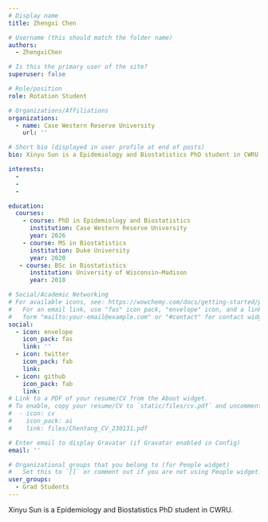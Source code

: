 ```yaml
---
# Display name
title: Zhengxi Chen

# Username (this should match the folder name)
authors:
  - ZhengxiChen

# Is this the primary user of the site?
superuser: false

# Role/position
role: Rotation Student

# Organizations/Affiliations
organizations:
  - name: Case Western Reserve University
    url: ''

# Short bio (displayed in user profile at end of posts)
bio: Xinyu Sun is a Epidemiology and Biostatistics PhD student in CWRU.

interests:
  - 
  - 
  - 

education:
  courses:
    - course: PhD in Epidemiology and Biostatistics
      institution: Case Western Reserve University
      year: 2026
    - course: MS in Biostatistics
      institution: Duke University
      year: 2020
   - course: BSc in Biostatistics
      institution: University of Wisconsin–Madison
      year: 2018

# Social/Academic Networking
# For available icons, see: https://wowchemy.com/docs/getting-started/page-builder/#icons
#   For an email link, use "fas" icon pack, "envelope" icon, and a link in the
#   form "mailto:your-email@example.com" or "#contact" for contact widget.
social:
  - icon: envelope
    icon_pack: fas
    link: ''
  - icon: twitter
    icon_pack: fab
    link: 
  - icon: github
    icon_pack: fab
    link: 
# Link to a PDF of your resume/CV from the About widget.
# To enable, copy your resume/CV to `static/files/cv.pdf` and uncomment the lines below.
#  - icon: cv
#    icon_pack: ai
#    link: files/ChenYang_CV_230131.pdf

# Enter email to display Gravatar (if Gravatar enabled in Config)
email: ''

# Organizational groups that you belong to (for People widget)
#   Set this to `[]` or comment out if you are not using People widget.
user_groups:
  - Grad Students
---
```


Xinyu Sun is a Epidemiology and Biostatistics PhD student in CWRU.